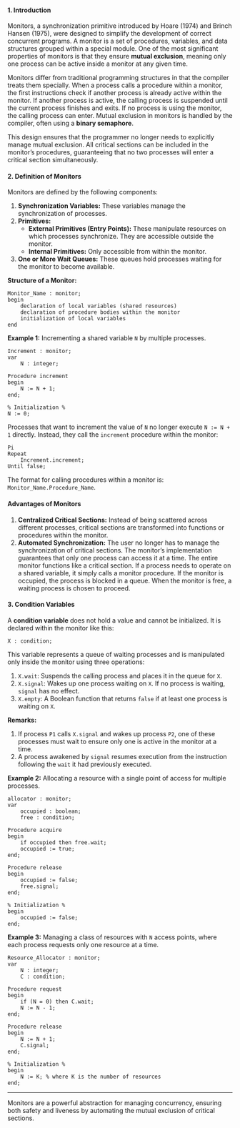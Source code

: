 #### 1. Introduction
Monitors, a synchronization primitive introduced by Hoare (1974) and Brinch Hansen (1975), were designed to simplify the development of correct concurrent programs. A monitor is a set of procedures, variables, and data structures grouped within a special module. One of the most significant properties of monitors is that they ensure **mutual exclusion**, meaning only one process can be active inside a monitor at any given time.

Monitors differ from traditional programming structures in that the compiler treats them specially. When a process calls a procedure within a monitor, the first instructions check if another process is already active within the monitor. If another process is active, the calling process is suspended until the current process finishes and exits. If no process is using the monitor, the calling process can enter. Mutual exclusion in monitors is handled by the compiler, often using a **binary semaphore**.

This design ensures that the programmer no longer needs to explicitly manage mutual exclusion. All critical sections can be included in the monitor’s procedures, guaranteeing that no two processes will enter a critical section simultaneously.

#### 2. Definition of Monitors
Monitors are defined by the following components:

1. **Synchronization Variables:** These variables manage the synchronization of processes.
2. **Primitives:**
   - **External Primitives (Entry Points):** These manipulate resources on which processes synchronize. They are accessible outside the monitor.
   - **Internal Primitives:** Only accessible from within the monitor.
3. **One or More Wait Queues:** These queues hold processes waiting for the monitor to become available.

**Structure of a Monitor:**
```plaintext
Monitor_Name : monitor;
begin
    declaration of local variables (shared resources)
    declaration of procedure bodies within the monitor
    initialization of local variables
end
```

**Example 1:**
Incrementing a shared variable `N` by multiple processes.

```plaintext
Increment : monitor;
var
    N : integer;

Procedure increment
begin
    N := N + 1;
end;

% Initialization %
N := 0;
```

Processes that want to increment the value of `N` no longer execute `N := N + 1` directly. Instead, they call the `increment` procedure within the monitor:
```plaintext
Pi
Repeat
    Increment.increment;
Until false;
```

The format for calling procedures within a monitor is: `Monitor_Name.Procedure_Name`.

#### Advantages of Monitors
1. **Centralized Critical Sections:** Instead of being scattered across different processes, critical sections are transformed into functions or procedures within the monitor.
2. **Automated Synchronization:** The user no longer has to manage the synchronization of critical sections. The monitor’s implementation guarantees that only one process can access it at a time. The entire monitor functions like a critical section. If a process needs to operate on a shared variable, it simply calls a monitor procedure. If the monitor is occupied, the process is blocked in a queue. When the monitor is free, a waiting process is chosen to proceed.

#### 3. Condition Variables
A **condition variable** does not hold a value and cannot be initialized. It is declared within the monitor like this:
```plaintext
X : condition;
```

This variable represents a queue of waiting processes and is manipulated only inside the monitor using three operations:
1. `X.wait`: Suspends the calling process and places it in the queue for `X`.
2. `X.signal`: Wakes up one process waiting on `X`. If no process is waiting, `signal` has no effect.
3. `X.empty`: A Boolean function that returns `false` if at least one process is waiting on `X`.

**Remarks:**
1. If process `P1` calls `X.signal` and wakes up process `P2`, one of these processes must wait to ensure only one is active in the monitor at a time.
2. A process awakened by `signal` resumes execution from the instruction following the `wait` it had previously executed.

**Example 2:**
Allocating a resource with a single point of access for multiple processes.

```plaintext
allocator : monitor;
var
    occupied : boolean;
    free : condition;

Procedure acquire
begin
    if occupied then free.wait;
    occupied := true;
end;

Procedure release
begin
    occupied := false;
    free.signal;
end;

% Initialization %
begin
    occupied := false;
end;
```

**Example 3:**
Managing a class of resources with `N` access points, where each process requests only one resource at a time.

```plaintext
Resource_Allocator : monitor;
var
    N : integer;
    C : condition;

Procedure request
begin
    if (N = 0) then C.wait;
    N := N - 1;
end;

Procedure release
begin
    N := N + 1;
    C.signal;
end;

% Initialization %
begin
    N := K; % where K is the number of resources
end;
```

---

Monitors are a powerful abstraction for managing concurrency, ensuring both safety and liveness by automating the mutual exclusion of critical sections.